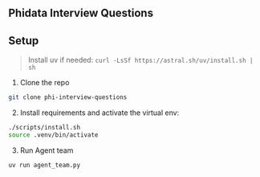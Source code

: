 ## Phidata Interview Questions

## Setup

> Install uv if needed: `curl -LsSf https://astral.sh/uv/install.sh | sh`

1. Clone the repo

```sh
git clone phi-interview-questions
```

2. Install requirements and activate the virtual env:

```sh
./scripts/install.sh
source .venv/bin/activate
```

3. Run Agent team

```sh
uv run agent_team.py
```
